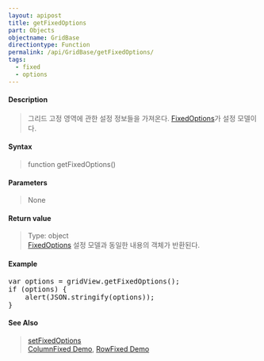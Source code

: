 ```yaml
---
layout: apipost
title: getFixedOptions
part: Objects
objectname: GridBase
directiontype: Function
permalink: /api/GridBase/getFixedOptions/
tags:
  - fixed
  - options
---
```



#### Description

> 그리드 고정 영역에 관한 설정 정보들을 가져온다. [FixedOptions](/api/types/FixedOptions/)가 설정 모델이다.

#### Syntax

> function getFixedOptions()

#### Parameters

> None

#### Return value

> Type: object  
> [FixedOptions](/api/types/FixedOptions/) 설정 모델과 동일한 내용의 객체가 반환된다.

#### Example

<pre class="prettyprint">
var options = gridView.getFixedOptions();
if (options) {
	alert(JSON.stringify(options));
}
</pre>

#### See Also
> [setFixedOptions](/api/GridBase/setFixedOptions)  
> [ColumnFixed Demo](http://demo.realgrid.com/Demo/ColumnFixing), [RowFixed Demo](http://demo.realgrid.com/Demo/FixedRows)